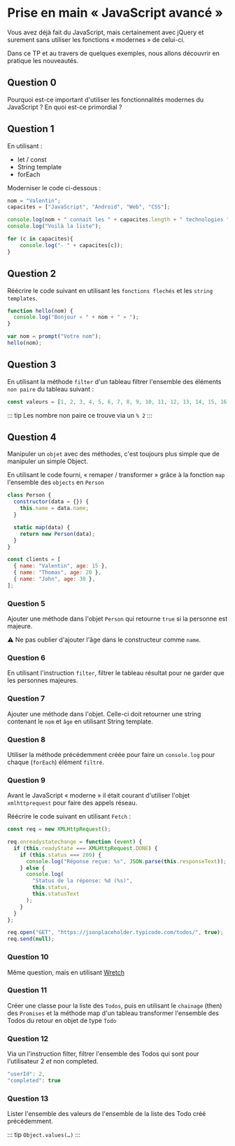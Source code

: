# Prise en main « JavaScript avancé »

Vous avez déjà fait du JavaScript, mais certainement avec jQuery et surement sans utiliser les fonctions « modernes » de celui-ci.

Dans ce TP et au travers de quelques exemples, nous allons découvrir en pratique les nouveautés.

## Question 0

Pourquoi est-ce important d'utiliser les fonctionnalités modernes du JavaScript ? En quoi est-ce primordial ?

## Question 1

En utilisant :

- let / const
- String template
- forEach

Moderniser le code ci-dessous :

```JavaScript
nom = "Valentin";
capacites = ["JavaScript", "Android", "Web", "CSS"];

console.log(nom + " connait les " + capacites.length + " technologies ");
console.log("Voilà la liste");

for (c in capacites){
    console.log("- " + capacites[c]);
}
```

## Question 2

Réécrire le code suivant en utilisant les `fonctions flechés` et les `string templates`.

```javascript
function hello(nom) {
  console.log("Bonjour « " + nom + " » ");
}

var nom = prompt("Votre nom");
hello(nom);
```

## Question 3

En utilisant la méthode `filter` d'un tableau filtrer l'ensemble des éléments `non paire` du tableau suivant :

```JavaScript
const valeurs = [1, 2, 3, 4, 5, 6, 7, 8, 9, 10, 11, 12, 13, 14, 15, 16];
```

::: tip
Les nombre non paire ce trouve via un `% 2`
:::

## Question 4

Manipuler un `objet` avec des méthodes, c'est toujours plus simple que de manipuler un simple Object.

En utilisant le code fourni, « remaper / transformer » grâce à la fonction `map` l'ensemble des `objects` en `Person`

```javascript
class Person {
  constructor(data = {}) {
    this.name = data.name;
  }

  static map(data) {
    return new Person(data);
  }
}

const clients = [
  { name: "Valentin", age: 15 },
  { name: "Thomas", age: 20 },
  { name: "John", age: 38 },
];
```

### Question 5

Ajouter une méthode dans l'objet `Person` qui retourne `true` si la personne est majeure.

⚠️ Ne pas oublier d'ajouter l'âge dans le constructeur comme `name`.

### Question 6

En utilisant l'instruction `filter`, filtrer le tableau résultat pour ne garder que les personnes majeures.

### Question 7

Ajouter une méthode dans l'objet. Celle-ci doit retourner une string contenant le `nom` et `âge` en utilisant String template.

### Question 8

Utiliser la méthode précédemment créée pour faire un `console.log` pour chaque (`forEach`) élément `filtré`.

### Question 9

Avant le JavaScript « moderne » il était courant d'utiliser l'objet `xmlhttprequest` pour faire des appels réseau.

Réécrire le code suivant en utilisant `Fetch` :

```javascript
const req = new XMLHttpRequest();

req.onreadystatechange = function (event) {
  if (this.readyState === XMLHttpRequest.DONE) {
    if (this.status === 200) {
      console.log("Réponse reçue: %s", JSON.parse(this.responseText));
    } else {
      console.log(
        "Status de la réponse: %d (%s)",
        this.status,
        this.statusText
      );
    }
  }
};

req.open("GET", "https://jsonplaceholder.typicode.com/todos/", true);
req.send(null);
```

### Question 10

Même question, mais en utilisant [Wretch](https://elbywan.github.io/wretch/)

### Question 11

Créer une classe pour la liste des `Todos`, puis en utilisant le `chainage` (then) des `Promises` et la méthode map d'un tableau transformer l'ensemble des Todos du retour en objet de type `Todo`

### Question 12

Via un l'instruction filter, filtrer l'ensemble des Todos qui sont pour l'utilisateur 2 _et_ non completed.

```JavaScript
"userId": 2,
"completed": true
```

### Question 13

Lister l'ensemble des valeurs de l'ensemble de la liste des Todo créé précédemment.

::: tip
`Object.values(…)`
:::
